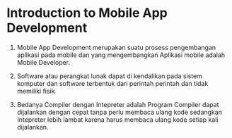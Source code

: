 # Introduction to Mobile App Development

1. Mobile App Development merupakan suatu prosess pengembangan aplikasi pada mobile dan yang mengembangkan Aplikasi mobile adalah Mobile Developer.

2. Software atau perangkat lunak dapat di kendalikan pada sistem komputer dan software terbentuk dari perintah perintah dan tidak memiliki fisik

3. Bedanya Compiler dengan Intepreter adalah Program Compiler dapat dijalankan dengan cepat tanpa perlu membaca ulang kode sedangkan Intepreter lebih lambat karena harus membaca ulang kode setiap kali dijalankan.